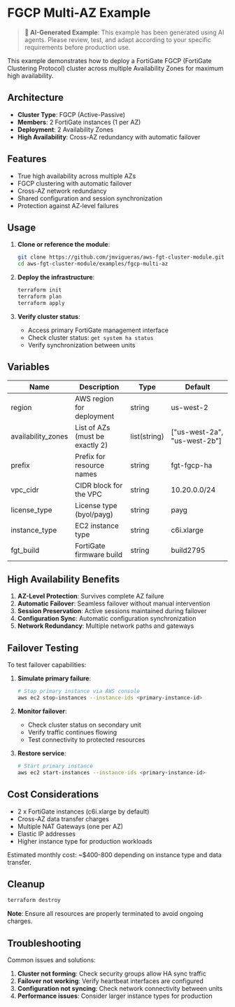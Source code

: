 # FGCP Multi-AZ Example

> **🤖 AI-Generated Example**: This example has been generated using AI agents. Please review, test, and adapt according to your specific requirements before production use.

This example demonstrates how to deploy a FortiGate FGCP (FortiGate Clustering Protocol) cluster across multiple Availability Zones for maximum high availability.

## Architecture

- **Cluster Type**: FGCP (Active-Passive)
- **Members**: 2 FortiGate instances (1 per AZ)
- **Deployment**: 2 Availability Zones
- **High Availability**: Cross-AZ redundancy with automatic failover

## Features

- True high availability across multiple AZs
- FGCP clustering with automatic failover
- Cross-AZ network redundancy
- Shared configuration and session synchronization
- Protection against AZ-level failures

## Usage

1. **Clone or reference the module**:
   ```bash
   git clone https://github.com/jmvigueras/aws-fgt-cluster-module.git
   cd aws-fgt-cluster-module/examples/fgcp-multi-az
   ```

2. **Deploy the infrastructure**:
   ```bash
   terraform init
   terraform plan
   terraform apply
   ```

3. **Verify cluster status**:
   - Access primary FortiGate management interface
   - Check cluster status: `get system ha status`
   - Verify synchronization between units

## Variables

| Name | Description | Type | Default |
|------|-------------|------|---------|
| region | AWS region for deployment | string | us-west-2 |
| availability_zones | List of AZs (must be exactly 2) | list(string) | ["us-west-2a", "us-west-2b"] |
| prefix | Prefix for resource names | string | fgt-fgcp-ha |
| vpc_cidr | CIDR block for the VPC | string | 10.20.0.0/24 |
| license_type | License type (byol/payg) | string | payg |
| instance_type | EC2 instance type | string | c6i.xlarge |
| fgt_build | FortiGate firmware build | string | build2795 |

## High Availability Benefits

1. **AZ-Level Protection**: Survives complete AZ failure
2. **Automatic Failover**: Seamless failover without manual intervention
3. **Session Preservation**: Active sessions maintained during failover
4. **Configuration Sync**: Automatic configuration synchronization
5. **Network Redundancy**: Multiple network paths and gateways

## Failover Testing

To test failover capabilities:

1. **Simulate primary failure**:
   ```bash
   # Stop primary instance via AWS console
   aws ec2 stop-instances --instance-ids <primary-instance-id>
   ```

2. **Monitor failover**:
   - Check cluster status on secondary unit
   - Verify traffic continues flowing
   - Test connectivity to protected resources

3. **Restore service**:
   ```bash
   # Start primary instance
   aws ec2 start-instances --instance-ids <primary-instance-id>
   ```

## Cost Considerations

- 2 x FortiGate instances (c6i.xlarge by default)
- Cross-AZ data transfer charges
- Multiple NAT Gateways (one per AZ)
- Elastic IP addresses
- Higher instance type for production workloads

Estimated monthly cost: ~$400-800 depending on instance type and data transfer.

## Cleanup

```bash
terraform destroy
```

**Note**: Ensure all resources are properly terminated to avoid ongoing charges.

## Troubleshooting

Common issues and solutions:

1. **Cluster not forming**: Check security groups allow HA sync traffic
2. **Failover not working**: Verify heartbeat interfaces are configured
3. **Configuration not syncing**: Check network connectivity between units
4. **Performance issues**: Consider larger instance types for production
